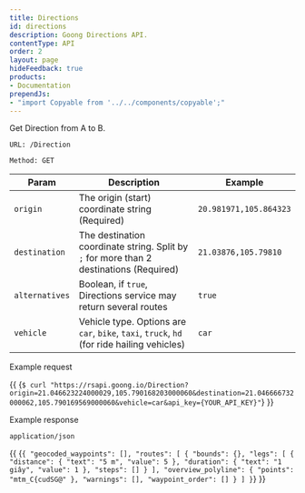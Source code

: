 ```yaml
---
title: Directions
id: directions
description: Goong Directions API.
contentType: API
order: 2
layout: page
hideFeedback: true
products:
- Documentation
prependJs:
- "import Copyable from '../../components/copyable';"
---
```

Get Direction from A to B.  

`URL: /Direction`

`Method: GET`

| Param          | Description                                                                                | Example                |
|----------------|--------------------------------------------------------------------------------------------|------------------------|
| `origin`       | The origin (start) coordinate string (Required)                                            | `20.981971,105.864323` |
| `destination`  | The destination coordinate string. Split by `;` for more than 2 destinations (Required)    | `21.03876,105.79810`   |
| `alternatives` | Boolean, if `true`, Directions service may return several routes                           | `true`                 |
| `vehicle`      | Vehicle type. Options are `car`, `bike`, `taxi`, `truck`, `hd` (for ride hailing vehicles) | `car`                  |

Example request

{{
    <Copyable lang="javascript">
      {`$ curl "https://rsapi.goong.io/Direction?origin=21.046623224000029,105.790168203000060&destination=21.046666732000062,105.790169569000060&vehicle=car&api_key={YOUR_API_KEY}"`}
    </Copyable>
}}

Example response

`application/json`

{{
    <Copyable lang="javascript">{`
{
  "geocoded_waypoints": [],
  "routes": [
    {
      "bounds": {},
      "legs": [
        {
          "distance": {
            "text": "5 m",
            "value": 5
          },
          "duration": {
            "text": "1 giây",
            "value": 1
          },
          "steps": []
        }
      ],
      "overview_polyline": {
        "points": "mtm_C{cudSG@"
      },
      "warnings": [],
      "waypoint_order": []
    }
  ]
}
  `}</Copyable>
}}

